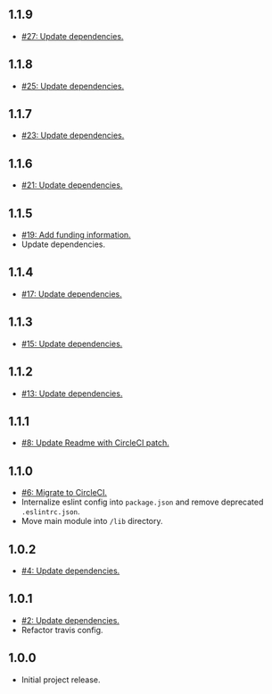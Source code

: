 ## 1.1.9
* [#27: Update dependencies.](https://github.com/haensl/minify-inline-json/issues/27)

## 1.1.8
* [#25: Update dependencies.](https://github.com/haensl/minify-inline-json/issues/25)

## 1.1.7
* [#23: Update dependencies.](https://github.com/haensl/minify-inline-json/issues/23)

## 1.1.6
* [#21: Update dependencies.](https://github.com/haensl/minify-inline-json/issues/21)

## 1.1.5
* [#19: Add funding information.](https://github.com/haensl/minify-inline-json/issues/19)
* Update dependencies.

## 1.1.4
* [#17: Update dependencies.](https://github.com/haensl/minify-inline-json/issues/17)

## 1.1.3
* [#15: Update dependencies.](https://github.com/haensl/minify-inline-json/issues/15)

## 1.1.2
* [#13: Update dependencies.](https://github.com/haensl/minify-inline-json/issues/13)

## 1.1.1
* [#8: Update Readme with CircleCI patch.](https://github.com/haensl/minify-inline-json/issues/8)

## 1.1.0
* [#6: Migrate to CircleCI.](https://github.com/haensl/minify-inline-json/issues/6)
* Internalize eslint config into `package.json` and remove deprecated `.eslintrc.json`.
* Move main module into `/lib` directory.

## 1.0.2
* [#4: Update dependencies.](https://github.com/haensl/minify-inline-json/issues/4)

## 1.0.1
* [#2: Update dependencies.](https://github.com/haensl/minify-inline-json/issues/2)
* Refactor travis config.

## 1.0.0
* Initial project release.
